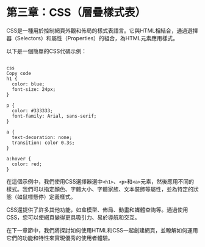 # 第三章：CSS（層疊樣式表）

CSS是一種用於控制網頁外觀和佈局的樣式表語言。它與HTML相結合，通過選擇器（Selectors）和屬性（Properties）的組合，為HTML元素應用樣式。

以下是一個簡單的CSS代碼示例：

```

css
Copy code
h1 {
  color: blue;
  font-size: 24px;
}

p {
  color: #333333;
  font-family: Arial, sans-serif;
}

a {
  text-decoration: none;
  transition: color 0.3s;
}

a:hover {
  color: red;
}

```

在這個示例中，我們使用CSS選擇器選中```<h1>```、```<p>```和```<a>```元素，然後應用不同的樣式。我們可以指定顏色、字體大小、字體家族、文本裝飾等屬性，並為特定的狀態（如鼠標懸停）定義樣式。

CSS還提供了許多其他功能，如盒模型、佈局、動畫和媒體查詢等。通過使用CSS，您可以使網頁變得更具吸引力、易於導航和交互。

在下一章節中，我們將探討如何使用HTML和CSS一起創建網頁，並瞭解如何運用它們的功能和特性來實現優秀的使用者體驗。